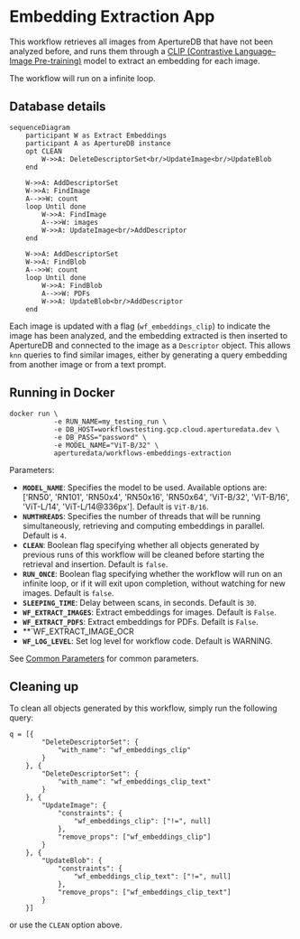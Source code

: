 # Embedding Extraction App

This workflow retrieves all images from ApertureDB that have not been
analyzed before, and runs them through a
[CLIP (Contrastive Language–Image Pre-training)](https://openai.com/index/clip/)
model to extract an embedding for each image.

The workflow will run on a infinite loop.

## Database details

```mermaid
sequenceDiagram
    participant W as Extract Embeddings
    participant A as ApertureDB instance
    opt CLEAN
        W->>A: DeleteDescriptorSet<br/>UpdateImage<br/>UpdateBlob
    end

    W->>A: AddDescriptorSet
    W->>A: FindImage
    A-->>W: count
    loop Until done
        W->>A: FindImage
        A-->>W: images
        W->>A: UpdateImage<br/>AddDescriptor
    end

    W->>A: AddDescriptorSet
    W->>A: FindBlob
    A-->>W: count
    loop Until done
        W->>A: FindBlob
        A-->>W: PDFs
        W->>A: UpdateBlob<br/>AddDescriptor
    end

```

Each image is updated with a flag (`wf_embeddings_clip`) to indicate the
image has been analyzed, and the embedding extracted
is then inserted to ApertureDB and connected to the image as a `Descriptor` object.
This allows `knn` queries to find similar images, either by generating
a query embedding from another image or from a text prompt.

## Running in Docker

```
docker run \
           -e RUN_NAME=my_testing_run \
           -e DB_HOST=workflowstesting.gcp.cloud.aperturedata.dev \
           -e DB_PASS="password" \
           -e MODEL_NAME="ViT-B/32" \
           aperturedata/workflows-embeddings-extraction
```

Parameters: 
* **`MODEL_NAME`**: Specifies the model to be used.
Available options are: ['RN50', 'RN101', 'RN50x4', 'RN50x16', 'RN50x64', 'ViT-B/32', 'ViT-B/16', 'ViT-L/14', 'ViT-L/14@336px']. Default is `ViT-B/16`.
* **`NUMTHREADS`**: Specifies the number of threads that will be running simultaneously,
retrieving and computing embeddings in parallel. Default is `4`.
* **`CLEAN`**: Boolean flag specifying whether all objects generated by previous runs
of this workflow will be cleaned before starting the retrieval and insertion.
Default is `false`.
* **`RUN_ONCE`**: Boolean flag specifying whether the workflow will run on an infinite
loop, or if it will exit upon completion, without watching for new images.
Default is `false`.
* **`SLEEPING_TIME`**: Delay between scans, in seconds. Default is `30`.
* **`WF_EXTRACT_IMAGES`**: Extract embeddings for images. Default is `False`.
* **`WF_EXTRACT_PDFS`**: Extract embeddings for PDFs. Defailt is `False`.
* **`WF_EXTRACT_IMAGE_OCR
* **`WF_LOG_LEVEL`**: Set log level for workflow code. Default is WARNING.

See [Common Parameters](../../README.md#common-parameters) for common parameters.

## Cleaning up

To clean all objects generated by this workflow, simply run the following query:

```
q = [{
        "DeleteDescriptorSet": {
            "with_name": "wf_embeddings_clip"
        }
    }, {
        "DeleteDescriptorSet": {
            "with_name": "wf_embeddings_clip_text"
        }
    }, {
        "UpdateImage": {
            "constraints": {
                "wf_embeddings_clip": ["!=", null]
            },
            "remove_props": ["wf_embeddings_clip"]
        }
    }, {
        "UpdateBlob": {
            "constraints": {
                "wf_embeddings_clip_text": ["!=", null]
            },
            "remove_props": ["wf_embeddings_clip_text"]
        }
    }]
```

or use the `CLEAN` option above.
